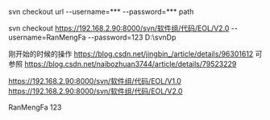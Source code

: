 svn checkout url --username=*** --password=*** path

svn checkout https://192.168.2.90:8000/svn/软件组/代码/EOL/V2.0 --username=RanMengFa --password=123 D:\svnDp

刚开始的时候的操作
https://blog.csdn.net/jingbin_/article/details/96301612
可参照
https://blog.csdn.net/naibozhuan3744/article/details/79523229




https://192.168.2.90:8000/svn/软件组/代码/EOL/V1.0
https://192.168.2.90:8000/svn/软件组/代码/EOL/V2.0


RanMengFa
123


